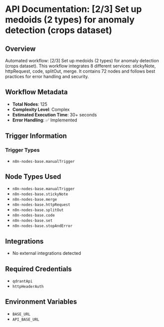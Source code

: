 # API Documentation: [2/3] Set up medoids (2 types) for anomaly detection (crops dataset)

## Overview
Automated workflow: [2/3] Set up medoids (2 types) for anomaly detection (crops dataset). This workflow integrates 8 different services: stickyNote, httpRequest, code, splitOut, merge. It contains 72 nodes and follows best practices for error handling and security.

## Workflow Metadata
- **Total Nodes**: 125
- **Complexity Level**: Complex
- **Estimated Execution Time**: 30+ seconds
- **Error Handling**: ✅ Implemented

## Trigger Information
### Trigger Types
- `n8n-nodes-base.manualTrigger`

## Node Types Used
- `n8n-nodes-base.manualTrigger`
- `n8n-nodes-base.stickyNote`
- `n8n-nodes-base.merge`
- `n8n-nodes-base.httpRequest`
- `n8n-nodes-base.splitOut`
- `n8n-nodes-base.code`
- `n8n-nodes-base.set`
- `n8n-nodes-base.stopAndError`

## Integrations
- No external integrations detected

## Required Credentials
- `qdrantApi`
- `httpHeaderAuth`

## Environment Variables
- `BASE_URL`
- `API_BASE_URL`
